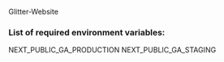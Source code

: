 Glitter-Website

### List of required environment variables:

NEXT_PUBLIC_GA_PRODUCTION
NEXT_PUBLIC_GA_STAGING
